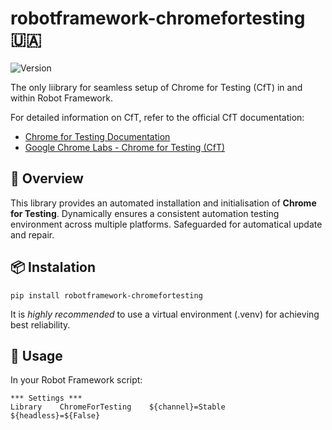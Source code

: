 # robotframework-chromefortesting :ukraine:

![Version](https://img.shields.io/badge/version-0.9.3-%2392C444)

The only liibrary for seamless setup of Chrome for Testing (CfT) in and within Robot Framework.

For detailed information on CfT, refer to the official CfT documentation:

- [Chrome for Testing Documentation](https://developer.chrome.com/blog/chrome-for-testing/)
- [Google Chrome Labs - Chrome for Testing (CfT)](https://googlechromelabs.github.io/chrome-for-testing/)

## :book: Overview

This library provides an automated installation and initialisation of **Chrome for Testing**. 
Dynamically ensures a consistent automation testing environment across multiple platforms.
Safeguarded for automatical update and repair.

## :package: Instalation

```shell
pip install robotframework-chromefortesting
```

It is _highly recommended_ to use a virtual environment (.venv) for achieving best reliability.

## :hammer: Usage

In your Robot Framework script:

```robot
*** Settings ***
Library    ChromeForTesting    ${channel}=Stable    ${headless}=${False}
```
